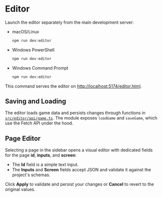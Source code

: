 # Editor

Launch the editor separately from the main development server:

- macOS/Linux
  ```bash
  npm run dev:editor
  ```
- Windows PowerShell
  ```powershell
  npm run dev:editor
  ```
- Windows Command Prompt
  ```cmd
  npm run dev:editor
  ```

This command serves the editor on [http://localhost:5174/editor.html](http://localhost:5174/editor.html).

## Saving and Loading

The editor loads game data and persists changes through functions in
[`src/editor/api/game.ts`](./api/game.ts). The module exposes `loadGame`
and `saveGame`, which use the Fetch API under the hood.

## Page Editor

Selecting a page in the sidebar opens a visual editor with dedicated fields for
the page **id**, **inputs**, and **screen**:

- The **Id** field is a simple text input.
- The **Inputs** and **Screen** fields accept JSON and validate it against the
  project's schemas.

Click **Apply** to validate and persist your changes or **Cancel** to revert to
the original values.
